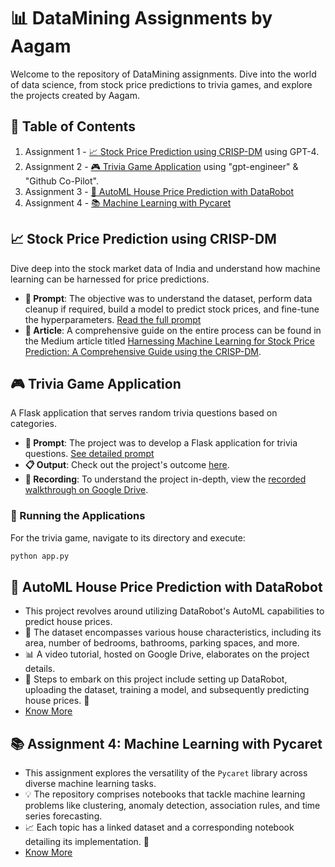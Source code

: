 # 📊 DataMining Assignments by Aagam

Welcome to the repository of DataMining assignments. Dive into the world of data science, from stock price predictions to trivia games, and explore the projects created by Aagam.

## 📌 Table of Contents
1. Assignment 1 - [📈 Stock Price Prediction using CRISP-DM](#stock-price-prediction-using-crisp-dm) using GPT-4.
2. Assignment 2 - [🎮 Trivia Game Application](#trivia-game-application) using "gpt-engineer" & "Github Co-Pilot".
3. Assignment 3 - [📝 AutoML House Price Prediction with DataRobot](#automl-house-price-prediction-with-datarobot)
4. Assignment 4 - [📚 Machine Learning with Pycaret](#machine-learning-with-pycaret)

## 📈 Stock Price Prediction using CRISP-DM
Dive deep into the stock market data of India and understand how machine learning can be harnessed for price predictions.

- **📝 Prompt**: The objective was to understand the dataset, perform data cleanup if required, build a model to predict stock prices, and fine-tune the hyperparameters. [Read the full prompt](https://chat.openai.com/share/06963b86-e7ec-4c34-aae1-43cec4ca4a1b)
- **📰 Article**: A comprehensive guide on the entire process can be found in the Medium article titled [Harnessing Machine Learning for Stock Price Prediction: A Comprehensive Guide using the CRISP-DM](https://medium.com/@aagamshah0812/harnessing-machine-learning-for-stock-price-prediction-a-comprehensive-guide-using-the-crisp-dm-e8b778d77d99).

## 🎮 Trivia Game Application
A Flask application that serves random trivia questions based on categories.

- **📝 Prompt**: The project was to develop a Flask application for trivia questions. [See detailed prompt](Assignment2/projects/Travia/prompt)
- **📋 Output**: Check out the project's outcome [here](Assignment2/projects/Travia/workspace/all_output.txt).
- **🎥 Recording**: To understand the project in-depth, view the [recorded walkthrough on Google Drive](https://drive.google.com/drive/folders/1xhsFe9JW0kGzFJ6r4Ep2jwXgGjFlw7H1?usp=sharing).

### 🚀 Running the Applications

For the trivia game, navigate to its directory and execute:

```bash
python app.py
```
## 📝 AutoML House Price Prediction with DataRobot

- This project revolves around utilizing DataRobot's AutoML capabilities to predict house prices.
- 🏡 The dataset encompasses various house characteristics, including its area, number of bedrooms, bathrooms, parking spaces, and more.
- 📊 A video tutorial, hosted on Google Drive, elaborates on the project details. 
- 🎥 Steps to embark on this project include setting up DataRobot, uploading the dataset, training a model, and subsequently predicting house prices. 🚀
- [Know More]()

 ## 📚 Assignment 4: Machine Learning with Pycaret

- This assignment explores the versatility of the `Pycaret` library across diverse machine learning tasks.
- 💡 The repository comprises notebooks that tackle machine learning problems like clustering, anomaly detection, association rules, and time series forecasting. 
- 📈 Each topic has a linked dataset and a corresponding notebook detailing its implementation. 📔
- [Know More]()
